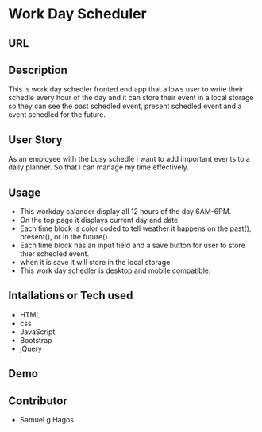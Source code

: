 # Work Day Scheduler
## URL

## Description
This is work day schedler fronted end app that allows user to write their schedle every hour of the day and it can store their event in a local storage so they can see the past schedled event, present schedled event and a event schedled for the future.
## User Story
As an employee with the busy schedle i want to add important events to a daily planner. So that i can manage my time effectively.
## Usage
- This workday calander display all 12 hours of the day 6AM-6PM.
- On the top page it displays current day and date
- Each time block is color coded to tell weather it happens on the past(), present(), or in the future().
- Each time block has an input field and a save button for user to store thier schedled event.
- when it is save it will store in the local storage.
- This work day schedler is desktop and mobile compatible.
## Intallations or Tech used
- HTML
- css
- JavaScript
- Bootstrap 
- jQuery
## Demo

## Contributor
- Samuel g Hagos

